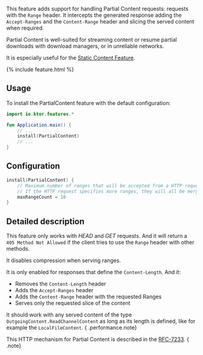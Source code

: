 [//]: # (title: Partial Content)
[//]: # (caption: Streaming Movies and Other Content)
[//]: # (category: servers)
[//]: # (permalink: /servers/features/partial-content.html)
[//]: # (feature: feature)
[//]: # (artifact: io.ktor)
[//]: # (class: io.ktor.features.PartialContent)
[//]: # (redirect_from: redirect_from)
[//]: # (- /features/partial-content.html: - /features/partial-content.html)
[//]: # (ktor_version_review: 1.0.0)

This feature adds support for handling Partial Content requests:
requests with the `Range` header. It intercepts the generated
response adding the `Accept-Ranges` and the `Content-Range` header and slicing
the served content when required.

Partial Content is well-suited for streaming content or resume partial downloads with
download managers, or in unreliable networks.

It is especially useful for the [Static Content Feature](/servers/features/static-content.html).

{% include feature.html %}

## Usage

To install the PartialContent feature with the default configuration:

```kotlin
import io.ktor.features.*

fun Application.main() {
    // ...
    install(PartialContent)
    // ...
}
```

## Configuration

```kotlin
install(PartialContent) {
    // Maximum number of ranges that will be accepted from a HTTP request.
    // If the HTTP request specifies more ranges, they will all be merged into a single range.
    maxRangeCount = 10
}
```

## Detailed description

This feature only works with *HEAD* and *GET* requests.
And it will return a `405 Method Not Allowed` if the client tries to use the `Range`
header with other methods.

It disables compression when serving ranges.

It is only enabled for responses that define the `Content-Length`. And it:

* Removes the `Content-Length` header
* Adds the `Accept-Ranges` header 
* Adds the `Content-Range` header with the requested Ranges
* Serves only the requested slice of the content

It should work with any served content of the type `OutgoingContent.ReadChannelContent`
as long as its length is defined, like for example the `LocalFileContent`.
{ .performance.note}

This HTTP mechanism for Partial Content is described in the [RFC-7233](https://tools.ietf.org/html/rfc7233#section-4.1).
{ .note}